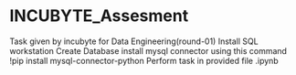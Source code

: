 # INCUBYTE_Assesment
Task given by incubyte for Data Engineering(round-01)
Install SQL workstation
Create Database 
install mysql connector using this command !pip install mysql-connector-python
Perform task in provided file .ipynb
